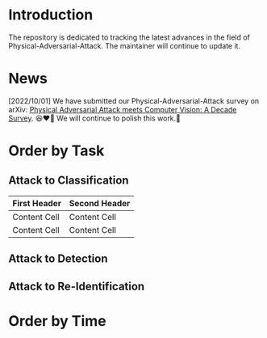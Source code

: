 # Introduction
The repository is dedicated to tracking the latest advances in the field of Physical-Adversarial-Attack. The maintainer will continue to update it.
# News
[2022/10/01] We have submitted our Physical-Adversarial-Attack survey on arXiv: [Physical Adversarial Attack meets Computer Vision: A Decade Survey](https://arxiv.org/abs/2209.15179). :laughing::heart::clap: We will continue to polish this work.:muscle:
# Order by Task
## Attack to Classification
| First Header  | Second Header |
| ------------- | ------------- |
| Content Cell  | Content Cell  |
| Content Cell  | Content Cell  |
## Attack to Detection
## Attack to Re-Identification
# Order by Time